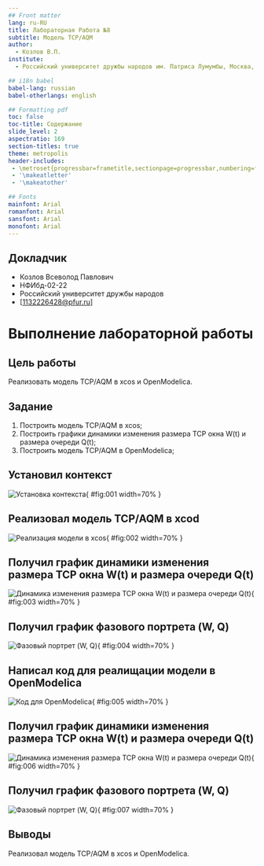 ```yaml
---
## Front matter
lang: ru-RU
title: Лабораторная Работа №8
subtitle: Модель TCP/AQM
author:
  - Козлов В.П.
institute:
  - Российский университет дружбы народов им. Патриса Лумумбы, Москва, Россия

## i18n babel
babel-lang: russian
babel-otherlangs: english

## Formatting pdf
toc: false
toc-title: Содержание
slide_level: 2
aspectratio: 169
section-titles: true
theme: metropolis
header-includes:
 - \metroset{progressbar=frametitle,sectionpage=progressbar,numbering=fraction}
 - '\makeatletter'
 - '\makeatother'

## Fonts
mainfont: Arial
romanfont: Arial
sansfont: Arial
monofont: Arial
---
```



## Докладчик


  * Козлов Всеволод Павлович
  * НФИбд-02-22
  * Российский университет дружбы народов
  * [1132226428@pfur.ru]
  
# Выполнение лабораторной работы

## Цель работы

Реализовать модель TCP/AQM в xcos и OpenModelica.

## Задание

1. Построить модель TCP/AQM в xcos;
2. Построить графики динамики изменения размера TCP окна W(t) и размера очереди Q(t);
3. Построить модель TCP/AQM в OpenModelica;

## Установил контекст

![Установка контекста](image/1.png){ #fig:001 width=70% }

## Реализовал модель TCP/AQM в xcod

![Реализация модели в xcos](image/2.png){ #fig:002 width=70% }

## Получил график динамики изменения размера TCP окна W(t) и размера очереди Q(t)

![Динамика изменения размера TCP окна W(t) и размера очереди Q(t)](image/3.png){ #fig:003 width=70% }

## Получил график фазового портрета (W, Q)

![Фазовый портрет (W, Q)](image/4.png){ #fig:004 width=70% }

## Написал код для реалищации модели в OpenModelica

![Код для OpenModelica](image/5.png){ #fig:005 width=70% }

## Получил график динамики изменения размера TCP окна W(t) и размера очереди Q(t)

![Динамика изменения размера TCP окна W(t) и размера очереди Q(t)](image/6.png){ #fig:006 width=70% }

## Получил график фазового портрета (W, Q)

![Фазовый портрет (W, Q)](image/7.png){ #fig:007 width=70% }

## Выводы

Реализовал модель TCP/AQM в xcos и OpenModelica.